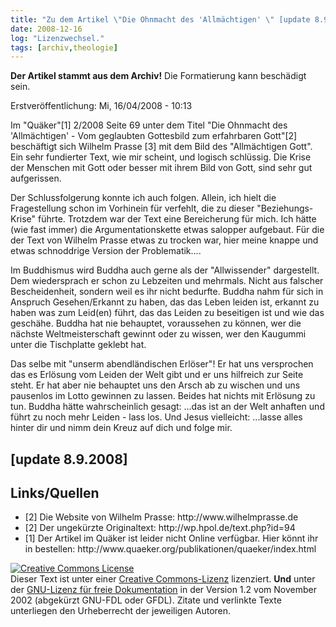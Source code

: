 ```yaml
---
title: "Zu dem Artikel \"Die Ohnmacht des 'Allmächtigen' \" [update 8.9.2008]"
date: 2008-12-16
log: "Lizenzwechsel."
tags: [archiv,theologie]
---
```

**Der Artikel stammt aus dem Archiv!** Die Formatierung kann beschädigt sein.

Erstveröffentlichung: Mi, 16/04/2008 - 10:13 

Im "Quäker"[1] 2/2008 Seite 69 unter dem Titel "Die Ohnmacht des 'Allmächtigen' - Vom geglaubten Gottesbild zum erfahrbaren Gott"[2] beschäftigt sich Wilhelm Prasse [3] mit dem Bild des "Allmächtigen Gott". Ein sehr fundierter Text, wie mir scheint, und logisch schlüssig. Die Krise der Menschen mit Gott oder besser mit ihrem Bild von Gott, sind sehr gut aufgerissen.
<!--break-->
Der Schlussfolgerung konnte ich auch folgen. Allein, ich hielt die Fragestellung schon im Vorhinein für verfehlt, die zu dieser "Beziehungs-Krise" führte. Trotzdem war der Text eine Bereicherung für mich. Ich hätte (wie fast immer) die Argumentationskette etwas salopper aufgebaut. Für die der Text von Wilhelm Prasse etwas zu trocken war, hier meine knappe und etwas schnoddrige Version der Problematik....


Im Buddhismus wird Buddha auch gerne als der "Allwissender" dargestellt. Dem wiedersprach er schon zu Lebzeiten und mehrmals. Nicht aus falscher Bescheidenheit, sondern weil es ihr nicht bedurfte. Buddha nahm für sich in Anspruch Gesehen/Erkannt zu haben, das das Leben leiden ist, erkannt zu haben was zum Leid(en) führt, das das Leiden zu beseitigen ist und wie das geschähe. Buddha hat nie behauptet, voraussehen zu können, wer die nächste Weltmeisterschaft gewinnt oder zu wissen, wer den Kaugummi unter die Tischplatte geklebt hat.


Das selbe mit "unserm abendländischen Erlöser"! Er hat uns versprochen das es Erlösung vom Leiden der Welt gibt und er uns hilfreich zur Seite steht. Er hat aber nie behauptet uns den Arsch ab zu wischen und uns pausenlos im Lotto gewinnen zu lassen. Beides hat nichts mit Erlösung zu tun. Buddha hätte wahrscheinlich gesagt: ...das ist an der Welt anhaften und führt zu noch mehr Leiden - lass los. Und Jesus vielleicht: ...lasse alles hinter dir und nimm dein Kreuz auf dich und folge mir.


 ## [update 8.9.2008] ##
 ## Links/Quellen ##
<ul>
<li>[2] Die Website von Wilhelm Prasse: http://www.wilhelmprasse.de</li>
<li>[2] Der ungekürzte Originaltext: http://wp.hpol.de/text.php?id=94</li>
<li>[1] Der Artikel im Quäker ist leider nicht Online verfügbar. Hier könnt ihr in bestellen: 
http://www.quaeker.org/publikationen/quaeker/index.html</li>
</ul>

<a rel="license" href="http://creativecommons.org/licenses/by-sa/3.0/de/"><img alt="Creative Commons License" style="border-width:0" src="http://i.creativecommons.org/l/by-sa/3.0/de/88x31.png" /></a><br />Dieser <span xmlns:dc="http://purl.org/dc/elements/1.1/" href="http://purl.org/dc/dcmitype/Text" rel="dc:type">Text</span> ist unter einer <a rel="license" href="http://creativecommons.org/licenses/by-sa/3.0/de/">Creative Commons-Lizenz</a> lizenziert. **Und** unter der <a href="http://de.wikipedia.org/wiki/GFDL">GNU-Lizenz für freie Dokumentation</a> in der Version 1.2 vom November 2002 (abgekürzt GNU-FDL oder GFDL). Zitate und verlinkte Texte unterliegen den Urheberrecht der jeweiligen Autoren.
